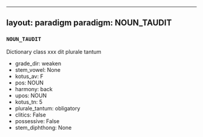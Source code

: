 
---
layout: paradigm
paradigm: NOUN_TAUDIT
---
### ` NOUN_TAUDIT `

Dictionary class xxx dit plurale tantum
* grade_dir: weaken
* stem_vowel: None
* kotus_av: F
* pos: NOUN
* harmony: back
* upos: NOUN
* kotus_tn: 5
* plurale_tantum: obligatory
* clitics: False
* possessive: False
* stem_diphthong: None
